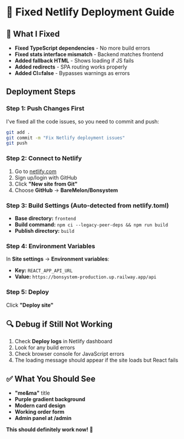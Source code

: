 # 🚀 Fixed Netlify Deployment Guide

## 🔧 What I Fixed
- **Fixed TypeScript dependencies** - No more build errors
- **Fixed stats interface mismatch** - Backend matches frontend
- **Added fallback HTML** - Shows loading if JS fails
- **Added redirects** - SPA routing works properly
- **Added CI=false** - Bypasses warnings as errors

## Deployment Steps

### Step 1: Push Changes First
I've fixed all the code issues, so you need to commit and push:

```bash
git add .
git commit -m "Fix Netlify deployment issues"
git push
```

### Step 2: Connect to Netlify
1. Go to [netlify.com](https://netlify.com)
2. Sign up/login with GitHub
3. Click **"New site from Git"**
4. Choose **GitHub** → **BareMelon/Bonsystem**

### Step 3: Build Settings (Auto-detected from netlify.toml)
- **Base directory:** `frontend`
- **Build command:** `npm ci --legacy-peer-deps && npm run build`
- **Publish directory:** `build`

### Step 4: Environment Variables
In **Site settings** → **Environment variables**:
- **Key:** `REACT_APP_API_URL`
- **Value:** `https://bonsystem-production.up.railway.app/api`

### Step 5: Deploy
Click **"Deploy site"**

## 🔍 Debug if Still Not Working
1. Check **Deploy logs** in Netlify dashboard
2. Look for any build errors
3. Check browser console for JavaScript errors
4. The loading message should appear if the site loads but React fails

## ✅ What You Should See
- **"me&ma"** title
- **Purple gradient background**
- **Modern card design**
- **Working order form**
- **Admin panel at /admin**

**This should definitely work now!** 🎉 